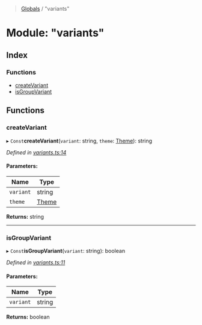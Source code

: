 > [Globals](../README.md) / "variants"

# Module: "variants"

## Index

### Functions

- [createVariant](_variants_.md#createvariant)
- [isGroupVariant](_variants_.md#isgroupvariant)

## Functions

### createVariant

▸ `Const`**createVariant**(`variant`: string, `theme`: [Theme](../interfaces/_index_.theme.md)): string

_Defined in [variants.ts:14](https://github.com/kenoxa/beamwind/blob/main/packages/beamwind/src/variants.ts#L14)_

#### Parameters:

| Name      | Type                                    |
| --------- | --------------------------------------- |
| `variant` | string                                  |
| `theme`   | [Theme](../interfaces/_index_.theme.md) |

**Returns:** string

---

### isGroupVariant

▸ `Const`**isGroupVariant**(`variant`: string): boolean

_Defined in [variants.ts:11](https://github.com/kenoxa/beamwind/blob/main/packages/beamwind/src/variants.ts#L11)_

#### Parameters:

| Name      | Type   |
| --------- | ------ |
| `variant` | string |

**Returns:** boolean
